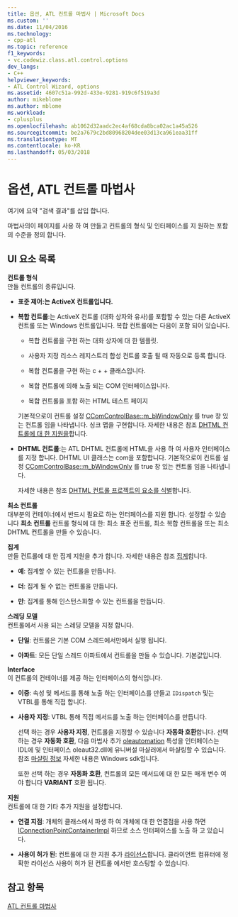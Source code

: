 ```yaml
---
title: 옵션, ATL 컨트롤 마법사 | Microsoft Docs
ms.custom: ''
ms.date: 11/04/2016
ms.technology:
- cpp-atl
ms.topic: reference
f1_keywords:
- vc.codewiz.class.atl.control.options
dev_langs:
- C++
helpviewer_keywords:
- ATL Control Wizard, options
ms.assetid: 4607c51a-992d-433e-9281-919c6f519a3d
author: mikeblome
ms.author: mblome
ms.workload:
- cplusplus
ms.openlocfilehash: ab1062d32aadc2ec4af68cda8bca02ac1a45a526
ms.sourcegitcommit: be2a7679c2bd80968204dee03d13ca961eaa31ff
ms.translationtype: MT
ms.contentlocale: ko-KR
ms.lasthandoff: 05/03/2018
---
```

# <a name="options-atl-control-wizard"></a>옵션, ATL 컨트롤 마법사
여기에 요약 "검색 결과"를 삽입 합니다.  
  
 마법사의이 페이지를 사용 하 여 만들고 컨트롤의 형식 및 인터페이스를 지 원하는 포함의 수준을 정의 합니다.  
  
## <a name="uielement-list"></a>UI 요소 목록  
 **컨트롤 형식**  
 만들 컨트롤의 종류입니다.  
  
-   **표준 제어:는 ActiveX 컨트롤입니다.**  
  
-   **복합 컨트롤**:는 ActiveX 컨트롤 (대화 상자와 유사)를 포함할 수 있는 다른 ActiveX 컨트롤 또는 Windows 컨트롤입니다. 복합 컨트롤에는 다음이 포함 되어 있습니다.  
  
    -   복합 컨트롤을 구현 하는 대화 상자에 대 한 템플릿.  
  
    -   사용자 지정 리소스 레지스트리 합성 컨트롤 호출 될 때 자동으로 등록 합니다.  
  
    -   복합 컨트롤을 구현 하는 c + + 클래스입니다.  
  
    -   복합 컨트롤에 의해 노출 되는 COM 인터페이스입니다.  
  
    -   복합 컨트롤을 포함 하는 HTML 테스트 페이지  
  
     기본적으로이 컨트롤 설정 [CComControlBase::m_bWindowOnly](../../atl/reference/ccomcontrolbase-class.md#m_bwindowonly) 를 true 창 있는 컨트롤 임을 나타냅니다. 싱크 맵을 구현합니다. 자세한 내용은 참조 [DHTML 컨트롤에 대 한 지원을](../../atl/atl-support-for-dhtml-controls.md)합니다.  
  
-   **DHTML 컨트롤**:는 ATL DHTML 컨트롤에 HTML을 사용 하 여 사용자 인터페이스를 지정 합니다. DHTML UI 클래스는 com을 포함합니다. 기본적으로이 컨트롤 설정 [CComControlBase::m_bWindowOnly](../../atl/reference/ccomcontrolbase-class.md#m_bwindowonly) 를 true 창 있는 컨트롤 임을 나타냅니다.  
  
     자세한 내용은 참조 [DHTML 컨트롤 프로젝트의 요소를 식별](../../atl/identifying-the-elements-of-the-dhtml-control-project.md)합니다.  
  
 **최소 컨트롤**  
 대부분의 컨테이너에서 반드시 필요로 하는 인터페이스를 지원 합니다. 설정할 수 있습니다 **최소 컨트롤** 컨트롤 형식에 대 한: 최소 표준 컨트롤, 최소 복합 컨트롤을 또는 최소 DHTML 컨트롤을 만들 수 있습니다.  
  
 **집계**  
 만들 컨트롤에 대 한 집계 지원을 추가 합니다. 자세한 내용은 참조 [집계](../../atl/aggregation.md)합니다.  
  
-   **예**: 집계할 수 있는 컨트롤을 만듭니다.  
  
-   **더**: 집계 될 수 없는 컨트롤을 만듭니다.  
  
-   **만**: 집계를 통해 인스턴스화할 수 있는 컨트롤을 만듭니다.  
  
 **스레딩 모델**  
 컨트롤에서 사용 되는 스레딩 모델을 지정 합니다.  
  
-   **단일**: 컨트롤은 기본 COM 스레드에서만에서 실행 됩니다.  
  
-   **아파트**: 모든 단일 스레드 아파트에서 컨트롤을 만들 수 있습니다. 기본값입니다.  
  
 **Interface**  
 이 컨트롤의 컨테이너를 제공 하는 인터페이스의 형식입니다.  
  
-   **이중**: 속성 및 메서드를 통해 노출 하는 인터페이스를 만들고 `IDispatch` 및는 VTBL를 통해 직접 합니다.  
  
-   **사용자 지정**: VTBL 통해 직접 메서드를 노출 하는 인터페이스를 만듭니다.  
  
     선택 하는 경우 **사용자 지정**, 컨트롤을 지정할 수 있습니다 **자동화 호환**합니다. 선택 하는 경우 **자동화 호환**, 다음 마법사 추가 [oleautomation](../../windows/oleautomation.md) 특성을 인터페이스는 IDL에 및 인터페이스 oleaut32.dll에 유니버설 마샬러에서 마샬링할 수 있습니다. 참조 [마샬링 정보](http://msdn.microsoft.com/library/windows/desktop/ms692621) 자세한 내용은 Windows sdk입니다.  
  
     또한 선택 하는 경우 **자동화 호환**, 컨트롤의 모든 메서드에 대 한 모든 매개 변수 여야 합니다 **VARIANT** 호환 됩니다.  
  
 **지원**  
 컨트롤에 대 한 기타 추가 지원을 설정합니다.  
  
-   **연결 지점**: 개체의 클래스에서 파생 하 여 개체에 대 한 연결점을 사용 하면 [IConnectionPointContainerImpl](../../atl/reference/iconnectionpointcontainerimpl-class.md) 하므로 소스 인터페이스를 노출 하 고 있습니다.  
  
-   **사용이 허가 된**: 컨트롤에 대 한 지원 추가 [라이선스](http://msdn.microsoft.com/library/windows/desktop/ms690543)합니다. 클라이언트 컴퓨터에 정확한 라이선스 사용이 허가 된 컨트롤 에서만 호스팅할 수 있습니다.  
  
## <a name="see-also"></a>참고 항목  
 [ATL 컨트롤 마법사](../../atl/reference/atl-control-wizard.md)

